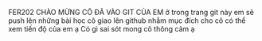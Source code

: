 FER202 CHÀO MỪNG CÔ ĐÃ VÀO GIT CỦA EM
ở trong trang git này em sẽ push lên những bài học cô giao lên github nhằm mục đích cho cô có thể xem tiến độ của em ạ
Có gì sai sót mong cô thông cảm ạ
